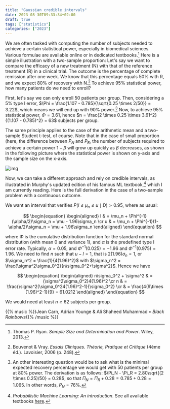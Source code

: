 ```yaml
---
title: "Gaussian credible intervals"
date: 2023-08-30T09:33:34+02:00
draft: true
tags: ["statistics"]
categories: ["2023"]
---
```


We are often tasked with computing the number of subjects needed to achieve a certain statistical power, especially in biomedical sciences. Various formulae are available online or in dedicated textbooks.[^1] Here is a simple illustration with a two-sample proportion: Let's say we want to compare the efficacy of a new treatment (N) with that of the reference treatment (R) in a clinical trial. The outcome is the percentage of complete remission after one week. We know that this percentage equals 50% with R, and we expect 80% of recovery with N.[^2] To achieve 95% statistical power, how many patients do we need to enroll?

First, let's say we can only enroll 50 patients per group. Then, considering a 5% type I error, $\Phi = \frac{1.107 - 0.785}{\sqrt{0.25 \times 2/50}} = 3.22$, which means we will end up with 90% power.[^3] Now, to achieve 95% statistical power, $\Phi = 3.61$, hence $n = \frac{2 \times 0.25 \times 3.61^2}{(1.107 - 0.785)^2} = 63$ subjects per group.

The same principle applies to the case of the arithmetic mean and a two-sample Student t-test, of course. Note that in the case of small proportion (here, the difference between $P_N$ and $P_R$, the number of subjects required to achieve a certain power $1-\beta$ will grow up quickly as $\beta$ decreases, as shown in the following picture where the statistical power is shown on y-axis and the sample size on the x-axis.

![img](/img/2023-08-30-10-26-57.png)

Now, we can take a different approach and rely on credible intervals, as illustrated in Murphy's updated edition of his famous ML textbook,[^4] which I am currently reading. Here is the full derivation in the case of a two-sample problem with a continuous outcome.

We want an interval that verifies $P(l\leq \mu_n \leq u\mid D) > 0.95$, where as usual:

$$
\begin{equation}
\begin{aligned}
l & = \mu_n + \Phi^{-1}(\alpha/2)\sigma_n = \mu - 1.96\sigma_n \cr
u & = \mu_n + \Phi^{-1}(1-\alpha/2)\sigma_n = \mu + 1.96\sigma_n
\end{aligned}
\end{equation}
$$

where $\Phi$ is the cumulative distribution function for the standard normal distribution (with mean 0 and variance 1), and $\alpha$ is the predefined type I error rate. Typically, $\alpha=0.05$, and $\Phi^{-1}(0.025)=-1.96$ and $\Phi^{-1}(0.975)=1.96$. We need to find $n$ such that $u - l = 1$, that is $2(1.96)\sigma_n = 1$, or $\sigma_n^2 = \frac{1}{4(1.96)^2}$ with $\sigma_n^2 = \frac{\sigma^2\sigma_0^2}{n\sigma_0^2+\sigma^2}$. Hence we have

$$
\begin{equation}
\begin{aligned}
n\sigma_0^2 + \sigma^2 & = (\sigma^2\sigma_0^2)4(1.96)^2 \cr
n & = \frac{\sigma^2(\sigma_0^24(1.96)^2-1}{\sigma_0^2} \cr
& = \frac{4(9\times (1.96)^2-1}{9} = 61.0212
\end{aligned}
\end{equation}
$$

We would need at least $n\geq 62$ subjects per group.

[^1]: Thomas P. Ryan. _Sample Size and Determination and Power_. Wiley, 2013.
[^2]: Bouvenot & Vray. _Essais Cliniques. Théorie, Pratique et Critique_ (4ème éd.). Lavoisier, 2006 (p. 248).
[^3]: An other interesting question would be to ask what is the minimal expected recovery percentage we would get with 50 patients per group at 80% power. The derivation is as follows: $\Pi_N - \Pi_R = 2.80\sqrt{(2 \times 0.25)/50} = 0.28$, so that $\Pi_N = \Pi_R + 0.28 = 0.785 + 0.28 = 1.065$. In other words, $P_N = 76\%$.
[^4]: _Probabilistic Machine Learning: An introduction_. See all available textbooks [here](https://probml.github.io/pml-book/).

{{% music %}}Jean Carn, Adrian Younge & Ali Shaheed Muhammad • _Black Rainbows_{{% /music %}}
